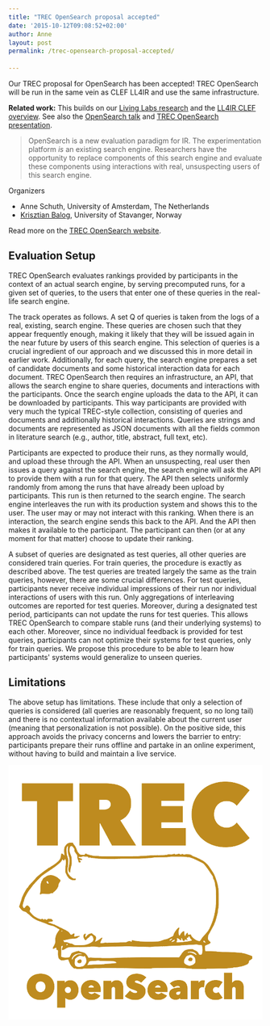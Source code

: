 ```yaml
---
title: "TREC OpenSearch proposal accepted"
date: '2015-10-12T09:08:52+02:00'
author: Anne
layout: post
permalink: /trec-opensearch-proposal-accepted/

---
```

Our TREC proposal for OpenSearch has been accepted! TREC OpenSearch will be run in the same vein
as CLEF LL4IR and use the same infrastructure.

**Related work:** This builds on our [Living Labs research](/publications/schuth2015opensearch.html) and the [LL4IR CLEF overview](/publications/schuth_2015_extended.html). See also the [OpenSearch talk](/talks/opensearch-2015.html) and [TREC OpenSearch presentation](/talks/trec-opensearch-2015.html).

> OpenSearch is a new evaluation paradigm for IR. The experimentation platform *is* an existing search engine.
> Researchers have the opportunity to replace components of this search engine and evaluate these components using
> interactions with real, unsuspecting users of this search engine.

Organizers

- Anne Schuth, University of Amsterdam, The Netherlands
- [Krisztian Balog](https://krisztianbalog.com/), University of Stavanger, Norway

Read more on the [TREC OpenSearch website](http://trec-open-search.org/).

## Evaluation Setup

TREC OpenSearch evaluates rankings provided by participants in the context of an actual search engine, by serving
precomputed runs, for a given set of queries, to the users that enter one of these queries in the real-life search
engine.

The track operates as follows. A set Q of queries is taken from the logs of a real, existing, search engine. These
queries are chosen such that they appear frequently enough, making it likely that they will be issued again in the near
future by users of this search engine. This selection of queries is a crucial ingredient of our approach and we
discussed this in more detail in earlier work. Additionally, for each query, the search engine prepares a set of
candidate documents and some historical interaction data for each document. TREC OpenSearch then requires an
infrastructure, an API, that allows the search engine to share queries, documents and interactions with the
participants. Once the search engine uploads the data to the API, it can be downloaded by participants. This way
participants are provided with very much the typical TREC-style collection, consisting of queries and documents and
additionally historical interactions. Queries are strings and documents are represented as JSON documents with all the
fields common in literature search (e.g., author, title, abstract, full text, etc).

Participants are expected to produce their runs, as they normally would, and upload these through the API. When an
unsuspecting, real user then issues a query against the search engine, the search engine will ask the API to provide
them with a run for that query. The API then selects uniformly randomly from among the runs that have already been
upload by participants. This run is then returned to the search engine. The search engine interleaves the run with its
production system and shows this to the user. The user may or may not interact with this ranking. When there is an
interaction, the search engine sends this back to the API. And the API then makes it available to the participant. The
participant can then (or at any moment for that matter) choose to update their ranking.

A subset of queries are designated as test queries, all other queries are considered train queries. For train queries,
the procedure is exactly as described above. The test queries are treated largely the same as the train queries,
however, there are some crucial differences. For test queries, participants never receive individual impressions of
their run nor individual interactions of users with this run. Only aggregations of interleaving outcomes are reported
for test queries. Moreover, during a designated test period, participants can not update the runs for test queries. This
allows TREC OpenSearch to compare stable runs (and their underlying systems) to each other. Moreover, since no
individual feedback is provided for test queries, participants can not optimize their systems for test queries, only for
train queries. We propose this procedure to be able to learn how participants' systems would generalize to unseen
queries.

## Limitations

The above setup has limitations. These include that only a selection of queries is considered (all queries are
reasonably frequent, so no long tail) and there is no contextual information available about the current user (meaning
that personalization is not possible). On the positive side, this approach avoids the privacy concerns and lowers the
barrier to entry: participants prepare their runs offline and partake in an online experiment, without having to build
and maintain a live service.

[![trecopensearch-darker](/assets/trecopensearch-darker.png?resize=150%2C150&ssl=1)](/assets/trecopensearch-darker.png?ssl=1)

